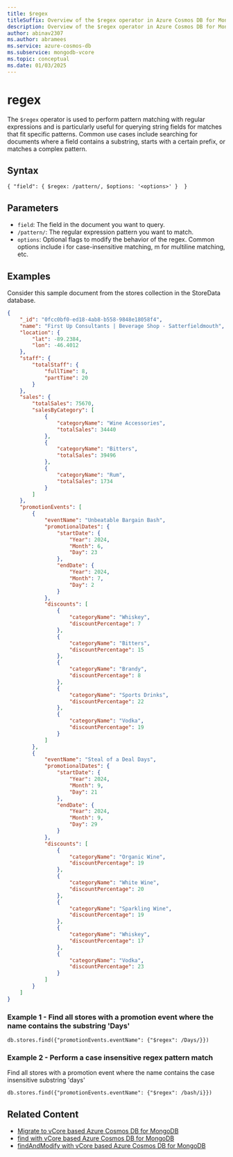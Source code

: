 ```yaml
---
title: $regex
titleSuffix: Overview of the $regex operator in Azure Cosmos DB for MongoDB vCore
description: Overview of the $regex operator in Azure Cosmos DB for MongoDB vCore
author: abinav2307
ms.author: abramees
ms.service: azure-cosmos-db
ms.subservice: mongodb-vcore
ms.topic: conceptual
ms.date: 01/03/2025
---
```


# regex

The `$regex` operator is used to perform pattern matching with regular expressions and is particularly useful for querying string fields for matches that fit specific patterns. Common use cases include searching for documents where a field contains a substring, starts with a certain prefix, or matches a complex pattern.

## Syntax

```mongodb
{ "field": { $regex: /pattern/, $options: '<options>' }  }
```

## Parameters
- `field`: The field in the document you want to query.
- `/pattern/`: The regular expression pattern you want to match.
- `options`: Optional flags to modify the behavior of the regex. Common options include i for case-insensitive matching, m for multiline matching, etc.

## Examples

Consider this sample document from the stores collection in the StoreData database.

```json
{
    "_id": "0fcc0bf0-ed18-4ab8-b558-9848e18058f4",
    "name": "First Up Consultants | Beverage Shop - Satterfieldmouth",
    "location": {
        "lat": -89.2384,
        "lon": -46.4012
    },
    "staff": {
        "totalStaff": {
            "fullTime": 8,
            "partTime": 20
        }
    },
    "sales": {
        "totalSales": 75670,
        "salesByCategory": [
            {
                "categoryName": "Wine Accessories",
                "totalSales": 34440
            },
            {
                "categoryName": "Bitters",
                "totalSales": 39496
            },
            {
                "categoryName": "Rum",
                "totalSales": 1734
            }
        ]
    },
    "promotionEvents": [
        {
            "eventName": "Unbeatable Bargain Bash",
            "promotionalDates": {
                "startDate": {
                    "Year": 2024,
                    "Month": 6,
                    "Day": 23
                },
                "endDate": {
                    "Year": 2024,
                    "Month": 7,
                    "Day": 2
                }
            },
            "discounts": [
                {
                    "categoryName": "Whiskey",
                    "discountPercentage": 7
                },
                {
                    "categoryName": "Bitters",
                    "discountPercentage": 15
                },
                {
                    "categoryName": "Brandy",
                    "discountPercentage": 8
                },
                {
                    "categoryName": "Sports Drinks",
                    "discountPercentage": 22
                },
                {
                    "categoryName": "Vodka",
                    "discountPercentage": 19
                }
            ]
        },
        {
            "eventName": "Steal of a Deal Days",
            "promotionalDates": {
                "startDate": {
                    "Year": 2024,
                    "Month": 9,
                    "Day": 21
                },
                "endDate": {
                    "Year": 2024,
                    "Month": 9,
                    "Day": 29
                }
            },
            "discounts": [
                {
                    "categoryName": "Organic Wine",
                    "discountPercentage": 19
                },
                {
                    "categoryName": "White Wine",
                    "discountPercentage": 20
                },
                {
                    "categoryName": "Sparkling Wine",
                    "discountPercentage": 19
                },
                {
                    "categoryName": "Whiskey",
                    "discountPercentage": 17
                },
                {
                    "categoryName": "Vodka",
                    "discountPercentage": 23
                }
            ]
        }
    ]
}
```

### Example 1 - Find all stores with a promotion event where the name contains the substring 'Days'

```mongodb
db.stores.find({"promotionEvents.eventName": {"$regex": /Days/}})
```

### Example 2 - Perform a case insensitive regex pattern match

Find all stores with a promotion event where the name contains the case insensitive substring 'days'

```mongodb
db.stores.find({"promotionEvents.eventName": {"$regex": /bash/i}})
```
## Related Content

- [Migrate to vCore based Azure Cosmos DB for MongoDB](https://aka.ms/migrate-to-azure-cosmosdb-for-mongodb-vcore)
- [find with vCore based Azure Cosmos DB for MongoDB](find.md)
- [findAndModify with vCore based Azure Cosmos DB for MongoDB](findandmodify.md)
